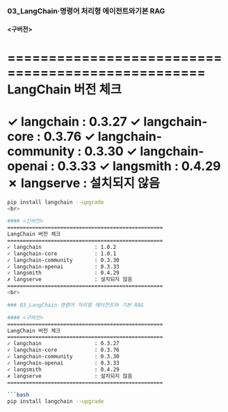 ### 03_LangChain·명령어 처리형 에이전트와기본 RAG

#### <구버전>
==================================================
LangChain 버전 체크
==================================================
✓ langchain                 : 0.3.27
✓ langchain-core            : 0.3.76
✓ langchain-community       : 0.3.30
✓ langchain-openai          : 0.3.33
✓ langsmith                 : 0.4.29
✗ langserve                 : 설치되지 않음
==================================================

```bash
pip install langchain --upgrade
<br>

#### <신버전>
==================================================
LangChain 버전 체크
==================================================
✓ langchain                 : 1.0.2
✓ langchain-core            : 1.0.1
✓ langchain-community       : 0.3.30
✓ langchain-openai          : 0.3.33
✓ langsmith                 : 0.4.29
✗ langserve                 : 설치되지 않음
==================================================
<br>

### 03_LangChain·명령어 처리형 에이전트와 기본 RAG

#### <구버전>
==================================================
LangChain 버전 체크  
==================================================
✓ langchain                 : 0.3.27  
✓ langchain-core            : 0.3.76  
✓ langchain-community       : 0.3.30  
✓ langchain-openai          : 0.3.33  
✓ langsmith                 : 0.4.29  
✗ langserve                 : 설치되지 않음  
==================================================

```bash
pip install langchain --upgrade

